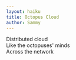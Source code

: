 ```yaml
---
layout: haiku
title: Octopus Cloud
author: Sammy
---
```


Distributed cloud <br>
Like the octopuses' minds <br>
Across the network <br>

